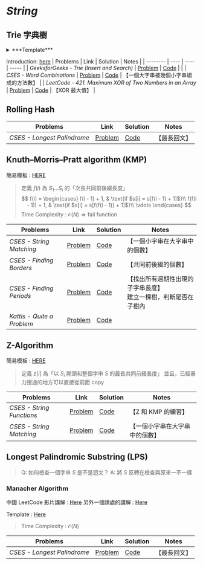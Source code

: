 # *String*

## Trie 字典樹

<details> 
    <summary> ***Template*** </summary>
    
    ```cpp
    const int maxn = 1000005;
    const int alphabet_size = 26;

    struct TrieNode 
    {
        struct TrieNode* kids[alphabet_size];

        bool isEnd;

        TrieNode() {
            fill(kids, kids + alphabet_size, nullptr);
            isEnd = false;
        }
    };

    struct TrieNode pool[maxn];
    int pool_ptr = 0;

    struct TrieNode* getNode() 
    {
        pool[pool_ptr] = TrieNode();
        return &pool[pool_ptr++];
    }

    void insert(struct TrieNode* root, string word) 
    {
        // 依題目要求來更改 insert() 內的東西
    }


    int search(struct TrieNode* root, string word) 
    {
        // 依題目要求來更改 search() 內的東西
    }
    ```
    
</details>

Introduction: [here](https://www.geeksforgeeks.org/trie-insert-and-search/)
| Problems | Link | Solution | Notes |
| -------- | ---- | ---- | ----- |
| *GeeksforGeeks - Trie (Insert and Search)* | [Problem](https://practice.geeksforgeeks.org/problems/trie-insert-and-search0651/1) | [Code](https://practice.geeksforgeeks.org/viewSol.php?subId=69e57929d30ea85a5f8077dff09d2d5b&pid=701748&user=liuwilliam) |  |
| *CSES  - Word Combinations* | [Problem](https://cses.fi/problemset/task/1731) | [Code](https://cses.fi/paste/9cd173e3492fd381466058/) | 【一個大字串被幾個小字串組成的方法數】 |
| *LeetCode - 421. Maximum XOR of Two Numbers in an Array* | [Problem](https://leetcode.com/problems/maximum-xor-of-two-numbers-in-an-array/) | [Code](https://leetcode.com/submissions/detail/798413929/) | 【XOR 最大值】 |


## Rolling Hash
| Problems | Link | Solution | Notes |
| -------- | ---- | ---- | ----- |
| *CSES  - Longest Palindrome* | [Problem](https://cses.fi/problemset/task/1111) | [Code](https://cses.fi/paste/3182a35b25d70c8e47aa2e/) | 【最長回文】 |


## Knuth–Morris–Pratt algorithm (KMP)
簡易模板 : [HERE](https://github.com/LiuWilliam-5168/Code/blob/main/templates/%E5%AD%97%E4%B8%B2/KMP_Algorithm.cpp)

> 定義 $f(i)$ 為 $S_1...S_i$ 的「次長共同前後綴長度」
> $$
> f(i) = 
> \begin{cases}
> f(i - 1) + 1, & \text{if $s[i] = s[f(i - 1) + 1]$}\\
> f(f(i - 1)) + 1, & \text{if $s[i] = s[f(f(i - 1)) + 1]$}\\
> \vdots
> \end{cases}
> $$
> Time Complexity : $\mathcal O(N) \Rightarrow \text{fail function}$

| Problems | Link | Solution | Notes |
| -------- | ---- | ---- | ----- |
| *CSES  - String Matching* | [Problem](https://cses.fi/problemset/task/1753/) | [Code](https://cses.fi/paste/f717854138e2814e46cba0/) | 【一個小字串在大字串中的個數】 |
| *CSES  - Finding Borders* | [Problem](https://cses.fi/problemset/task/1732/) | [Code](https://cses.fi/paste/e62e34ac5692395046cbd1/) | 【共同前後綴的個數】 |
| *CSES  - Finding Periods* | [Problem](https://cses.fi/problemset/task/1733/) | [Code](https://cses.fi/paste/314d83a1ad1009a74780a2/) | 【找出所有週期性出現的子字串長度】<br /> 建立一棵樹，判斷是否在子樹內 |
| *Kattis  - Quite a Problem* | [Problem](https://open.kattis.com/problems/quiteaproblem) | [Code](https://open.kattis.com/submissions/9412359) |  |


## Z-Algorithm
簡易模板 : [HERE](https://github.com/LiuWilliam-5168/Code/blob/main/templates/%E5%AD%97%E4%B8%B2/Z_Algorithm.cpp)

> 定義 $z[i]$ 為「以 $S_i$ 開頭和整個字串 $S$ 的最長共同前綴長度」
> 並且，已經暴力搜過的地方可以直接從前面 copy

| Problems | Link | Solution | Notes |
| -------- | ---- | ---- | ----- |
| *CSES  - String Functions* | [Problem](https://cses.fi/problemset/task/2107/) | [Code](https://cses.fi/paste/69e8be6c60a2348247f0bd/) | 【Z 和 KMP 的練習】 |
| *CSES  - String Matching* | [Problem](https://cses.fi/problemset/task/1753/) | [Code](https://cses.fi/paste/b47a75c07bd30cf8481683/) | 【一個小字串在大字串中的個數】 |


## Longest Palindromic Substring (LPS)
> Q: 如何檢查一個字串 $S$ 是不是迴文？
> A: 將 $S$ 反轉在檢查與原來一不一樣

### Manacher Algorithm
中國 LeetCode 影片講解 : [Here](https://youtu.be/5Rqomc7na7A?t=766)
另外一個請處的講解 : [Here](https://cppext.com/?p=1743)

Template : [Here](https://github.com/LiuWilliam-5168/Code/blob/main/templates/%E5%AD%97%E4%B8%B2/Manacher_Algorithm.cpp)

> Time Complexity : $\mathcal O(N)$

| Problems | Link | Solution | Notes |
| -------- | ---- | ---- | ----- |
| *CSES  - Longest Palindrome* | [Problem](https://cses.fi/problemset/task/1111) | [Code](https://cses.fi/paste/af0beb28195373ff488404/) | 【最長回文】 |
